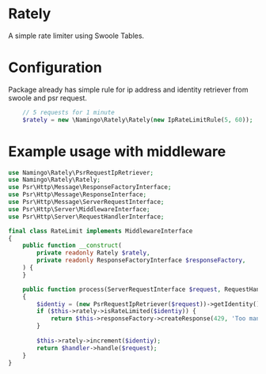 # Rately
A simple rate limiter using Swoole Tables.

# Configuration
Package already has simple rule for ip address and identity retriever from swoole and psr request.

```php
    // 5 requests for 1 minute
    $rately = new \Namingo\Rately\Rately(new IpRateLimitRule(5, 60));
```

# Example usage with middleware

```php
use Namingo\Rately\PsrRequestIpRetriever;
use Namingo\Rately\Rately;
use Psr\Http\Message\ResponseFactoryInterface;
use Psr\Http\Message\ResponseInterface;
use Psr\Http\Message\ServerRequestInterface;
use Psr\Http\Server\MiddlewareInterface;
use Psr\Http\Server\RequestHandlerInterface;

final class RateLimit implements MiddlewareInterface
{
    public function __construct(
        private readonly Rately $rately,
        private readonly ResponseFactoryInterface $responseFactory,
    ) {
    }

    public function process(ServerRequestInterface $request, RequestHandlerInterface $handler): ResponseInterface
    {
        $identiy = (new PsrRequestIpRetriever($request))->getIdentity();
        if ($this->rately->isRateLimited($identiy)) {
            return $this->responseFactory->createResponse(429, 'Too many requests');
        }
        
        $this->rately->increment($identiy);
        return $handler->handle($request);
    }
}
```
